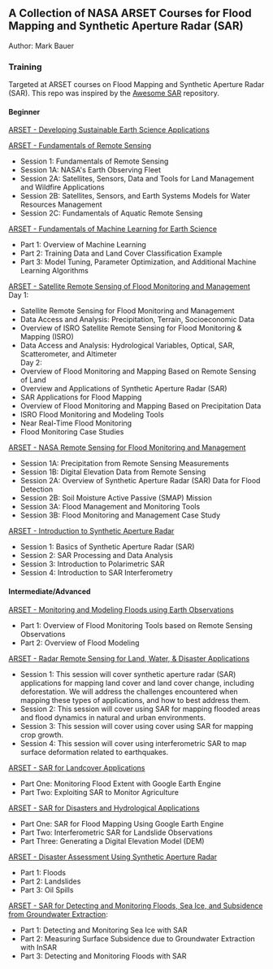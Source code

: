 ## A Collection of NASA ARSET Courses for Flood Mapping and Synthetic Aperture Radar (SAR)
Author: Mark Bauer

### Training
Targeted at ARSET courses on Flood Mapping and Synthetic Aperture Radar (SAR). This repo was inspired by the [Awesome SAR](https://github.com/RadarCODE/awesome-sar) repository.

#### Beginner
[ARSET - Developing Sustainable Earth Science Applications](https://appliedsciences.nasa.gov/get-involved/training/english/arset-developing-sustainable-earth-science-applications)

[ARSET - Fundamentals of Remote Sensing](https://appliedsciences.nasa.gov/get-involved/training/english/arset-fundamentals-remote-sensing)
- Session 1: Fundamentals of Remote Sensing
- Session 1A: NASA's Earth Observing Fleet
- Session 2A: Satellites, Sensors, Data and Tools for Land Management and Wildfire Applications
- Session 2B: Satellites, Sensors, and Earth Systems Models for Water Resources Management
- Session 2C: Fundamentals of Aquatic Remote Sensing

[ARSET - Fundamentals of Machine Learning for Earth Science](https://appliedsciences.nasa.gov/get-involved/training/english/arset-fundamentals-machine-learning-earth-science)
- Part 1: Overview of Machine Learning
- Part 2: Training Data and Land Cover Classification Example
- Part 3: Model Tuning, Parameter Optimization, and Additional Machine Learning Algorithms

[ARSET - Satellite Remote Sensing of Flood Monitoring and Management](https://appliedsciences.nasa.gov/get-involved/training/english/arset-satellite-remote-sensing-flood-monitoring-and-management)  
Day 1:  
- Satellite Remote Sensing for Flood Monitoring and Management
- Data Access and Analysis: Precipitation, Terrain, Socioeconomic Data
- Overview of ISRO Satellite Remote Sensing for Flood Monitoring & Mapping (ISRO)
- Data Access and Analysis: Hydrological Variables, Optical, SAR, Scatterometer, and Altimeter  
Day 2:  
- Overview of Flood Monitoring and Mapping Based on Remote Sensing of Land 
- Overview and Applications of Synthetic Aperture Radar (SAR)
- SAR Applications for Flood Mapping
- Overview of Flood Monitoring and Mapping Based on Precipitation Data
- ISRO Flood Monitoring and Modeling Tools
- Near Real-Time Flood Monitoring
- Flood Monitoring Case Studies

[ARSET - NASA Remote Sensing for Flood Monitoring and Management](https://appliedsciences.nasa.gov/get-involved/training/english/arset-nasa-remote-sensing-flood-monitoring-and-management)
- Session 1A: Precipitation from Remote Sensing Measurements
- Session 1B: Digital Elevation Data from Remote Sensing
- Session 2A: Overview of Synthetic Aperture Radar (SAR) Data for Flood Detection
- Session 2B: Soil Moisture Active Passive (SMAP) Mission
- Session 3A: Flood Management and Monitoring Tools
- Session 3B: Flood Monitoring and Management Case Study

[ARSET - Introduction to Synthetic Aperture Radar](https://appliedsciences.nasa.gov/get-involved/training/english/arset-introduction-synthetic-aperture-radar)
- Session 1: Basics of Synthetic Aperture Radar (SAR)
- Session 2: SAR Processing and Data Analysis
- Session 3: Introduction to Polarimetric SAR
- Session 4: Introduction to SAR Interferometry

#### Intermediate/Advanced
[ARSET - Monitoring and Modeling Floods using Earth Observations](https://appliedsciences.nasa.gov/get-involved/training/english/arset-monitoring-and-modeling-floods-using-earth-observations)
- Part 1: Overview of Flood Monitoring Tools based on Remote Sensing Observations
- Part 2: Overview of Flood Modeling

[ARSET - Radar Remote Sensing for Land, Water, & Disaster Applications](https://appliedsciences.nasa.gov/get-involved/training/english/arset-radar-remote-sensing-land-water-disaster-applications)
- Session 1: This session will cover synthetic aperture radar (SAR) applications for mapping land cover and land cover change, including deforestation. We will address the challenges encountered when mapping these types of applications, and how to best address them. 
- Session 2: This session will cover using SAR for mapping flooded areas and flood dynamics in natural and urban environments. 
- Session 3: This session will cover using cover using SAR for mapping crop growth.
- Session 4: This session will cover using interferometric SAR to map surface deformation related to earthquakes.

[ARSET - SAR for Landcover Applications](https://appliedsciences.nasa.gov/get-involved/training/english/arset-sar-landcover-applications)
- Part One: Monitoring Flood Extent with Google Earth Engine
- Part Two: Exploiting SAR to Monitor Agriculture

[ARSET - SAR for Disasters and Hydrological Applications](https://appliedsciences.nasa.gov/get-involved/training/english/arset-sar-disasters-and-hydrological-applications)
- Part One: SAR for Flood Mapping Using Google Earth Engine
- Part Two: Interferometric SAR for Landslide Observations
- Part Three: Generating a Digital Elevation Model (DEM)

[ARSET - Disaster Assessment Using Synthetic Aperture Radar](https://appliedsciences.nasa.gov/get-involved/training/english/arset-disaster-assessment-using-synthetic-aperture-radar)
- Part 1: Floods
- Part 2: Landslides
- Part 3: Oil Spills

[ARSET - SAR for Detecting and Monitoring Floods, Sea Ice, and Subsidence from Groundwater Extraction](https://appliedsciences.nasa.gov/get-involved/training/english/arset-sar-detecting-and-monitoring-floods-sea-ice-and-subsidence):
- Part 1: Detecting and Monitoring Sea Ice with SAR
- Part 2: Measuring Surface Subsidence due to Groundwater Extraction with InSAR
- Part 3: Detecting and Monitoring Floods with SAR
